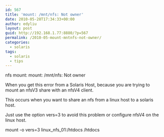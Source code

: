 ```yaml
---
id: 567
title: 'mount: /mnt/nfs: Not owner'
date: 2010-05-28T17:34:33+00:00
author: edyliu
layout: post
guid: http://192.168.1.77:8880/?p=567
permalink: /2010-05-mount-mntnfs-not-owner/
categories:
  - solaris
tags:
  - solaris
  - tips
---
```

nfs mount: mount: /mnt/nfs: Not owner

When you get this error from a Solaris Host, because you are trying to mount an nfsV3 share with an nfsV4 client.

This occurs when you want to share an nfs from a linux host to a solaris host.

Just use the option vers=3 to avoid this problem or configure nfsV4 on the linux host.

mount -o vers=3 linux\_nfs\_01:/htdocs /htdocs